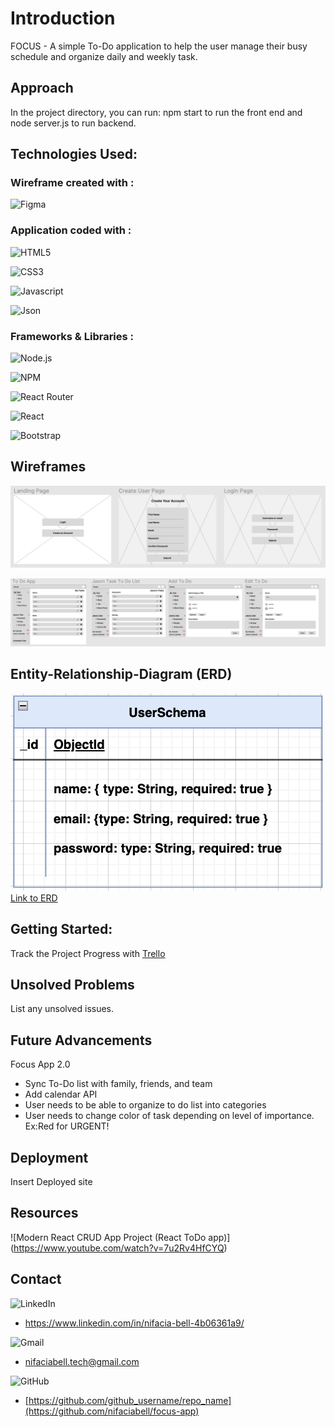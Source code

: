 # Introduction
FOCUS - A simple To-Do application to help the user manage their busy schedule and organize daily and weekly task. 

## Approach

In the project directory, you can run: npm start to run the front end and node server.js to run backend.

## Technologies Used:

### Wireframe created with :

![Figma](https://img.shields.io/badge/Figma-F24E1E?style=for-the-badge&logo=figma&logoColor=white)

### Application coded with :

![HTML5](https://img.shields.io/badge/HTML5-E34F26?style=for-the-badge&logo=html5&logoColor=white)

![CSS3](https://img.shields.io/badge/CSS3-1572B6?style=for-the-badge&logo=css3&logoColor=white)

![Javascript](https://img.shields.io/badge/JavaScript-323330?style=for-the-badge&logo=javascript&logoColor=F7DF1E)

![Json](https://img.shields.io/badge/json-5E5C5C?style=for-the-badge&logo=json&logoColor=white)


### Frameworks & Libraries :

![Node.js](https://img.shields.io/badge/Node.js-339933?style=for-the-badge&logo=nodedotjs&logoColor=white)

![NPM](https://img.shields.io/badge/npm-CB3837?style=for-the-badge&logo=npm&logoColor=white)

![React Router](https://img.shields.io/badge/React_Router-CA4245?style=for-the-badge&logo=react-router&logoColor=white)

![React](https://img.shields.io/badge/React-20232A?style=for-the-badge&logo=react&logoColor=61DAFB)

![Bootstrap](https://img.shields.io/badge/Bootstrap-563D7C?style=for-the-badge&logo=bootstrap&logoColor=white)


## Wireframes

 ![Wireframe](screenshots/Screen%20Shot%202023-04-27%20at%2011.46.30%20AM%20copy.png)

 ![Wireframe](screenshots/Screen%20Shot%202023-04-27%20at%2011.46.42%20AM%20copy.png)


## Entity-Relationship-Diagram (ERD)

![](screenshots/Screen%20Shot%202023-04-27%20at%202.22.31%20PM.png)
[Link to ERD](https://drive.google.com/file/d/1WI_tNrfUwubY0SIpaMfOVJSevJNhEp-A/view?usp=sharing)


## Getting Started:

Track the Project Progress with 
[Trello](https://trello.com/b/pRhIEN9I/mern-application)


## Unsolved Problems
List any unsolved issues.

## Future Advancements
 Focus App 2.0 
 
 * Sync To-Do list with family, friends, and team
 * Add calendar API
 * User needs to be able to organize to do list into categories
 * User needs to change color of task depending on level of importance. Ex:Red for URGENT!


## Deployment

Insert Deployed site

## Resources
![Modern React CRUD App Project (React ToDo app)]
(https://www.youtube.com/watch?v=7u2Rv4HfCYQ)

## Contact

![LinkedIn](https://img.shields.io/badge/linkedin-%230077B5.svg?style=for-the-badge&logo=linkedin&logoColor=white)
* https://www.linkedin.com/in/nifacia-bell-4b06361a9/ 

![Gmail](https://img.shields.io/badge/Gmail-D14836?style=for-the-badge&logo=gmail&logoColor=white) 
* nifaciabell.tech@gmail.com

![GitHub](https://img.shields.io/badge/github-%23121011.svg?style=for-the-badge&logo=github&logoColor=white)

* [https://github.com/github_username/repo_name](https://github.com/nifaciabell/focus-app)


